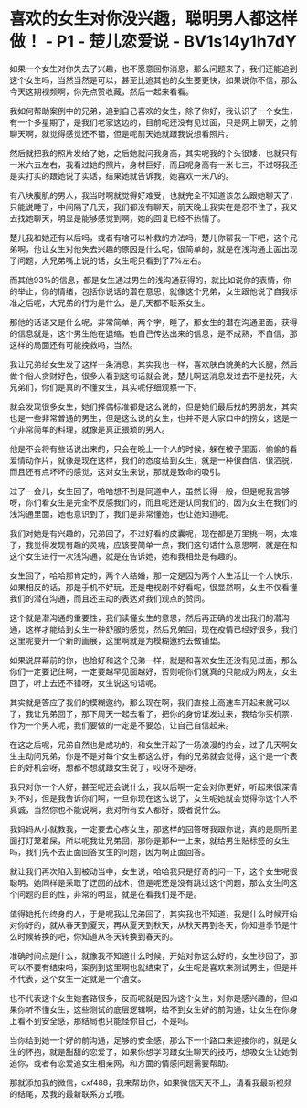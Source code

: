 # 喜欢的女生对你没兴趣，聪明男人都这样做！ - P1 - 楚儿恋爱说 - BV1s14y1h7dY

如果一个女生对你失去了兴趣，也不愿意回你消息，那么问题来了，我们还能追到这个女生吗，当然当然是可以，甚至比追其他的女生要更快，如果说你不信，那么今天这期视频啊，你先点赞收藏，然后一起来看看。

我如何帮助案例中的兄弟，追到自己喜欢的女生，除了你好，我认识了一个女生，有一个多星期了，是我们老家这边的，目前呢还没有见过面，只是网上聊天，之前聊天啊，就觉得感觉还不错，但是呢前天她就跟我说想看照片。

然后就把我的照片发给了她，之后她就问我身高，其实呢我的个头很矮，也就只有一米六五左右，我看过她的照片，身材巨好，而且呢身高有一米七三，不过呀我还是实打实的跟她说了实话，结果她就告诉我，她喜欢一米八的。

有八块腹肌的男人，我当时啊就觉得好难受，也就完全不知道该怎么跟她聊天了，只能说睡了，中间隔了几天，我们都没有聊天，前天晚上我实在是忍不住了，我又去找她聊天，明显是能够感觉到啊，她的回复已经不热情了。

楚儿我和她还有以后吗，或者有啥可以补救的方法吗，楚儿你帮我一下吧，这个兄弟啊，他让女生对他失去兴趣的原因是什么呢，很简单的，就是在浅沟通上面出现了问题，大兄弟嘴上说的话，女生呢只看到了7%左右。

而其他93%的信息，都是女生通过男生的浅沟通获得的，就比如说你的表情，你的举止，你的情绪，包括你说话的潜在意思，就像这个兄弟，女生跟他说了自我标准之后呢，大兄弟的行为是什么，是几天都不联系女生。

那他的话语又是什么呢，非常简单，两个字，睡了，那女生的潜在沟通里面，获得的信息就是，这个男生他在退缩，他自己传达出来的信息，是不成熟，不自信，那这样的局面还有可能挽救吗，当然。

我让兄弟给女生发了这样一条消息，其实我也一样，喜欢肤白貌美的大长腿，然后做个俗人贪财好色，很多人看到这句话就会说，楚儿啊这消息发过去不是找死，大兄弟们，你们是真的不懂女生，其实呢仔细观察一下。

就会发现很多女生，她们择偶标准都是这么说的，但是她们最后找的男朋友，其实也是一些非常普通的男生，但是这么说的女生，也并不是大家口中的捞女，这是一个非常简单的料理，就像是真正猥琐的男人。

他是不会将有些话说出来的，只会在晚上一个人的时候，躲在被子里面，偷偷的看爱情动作片，就像是现在这样，我们的态度给到女生，就是一种很自信，很洒脱，而且还有点坏坏的感觉，这对女生来说，那就是致命的吸引。

过了一会儿，女生回了，哈哈想不到是同道中人，虽然长得一般，但是呢我言够呀，你们看女生是完全不反感我们的，而且呢还是认同我们的，因为女生在我们的浅沟通里面，她也意识到了，我们是非常懂她，也让她知道呢。

我们对她是有兴趣的，兄弟回了，不过好看的皮囊呢，现在都是万里挑一啊，太难了，我觉得发现有趣的灵魂，应该要简单一点，我们这句话什么意思啊，就是在和这个女生进行一次浅沟通，就是在告诉她，她和我相处是有趣的。

女生回了，哈哈那肯定的，两个人结婚，那一定是因为两个人生活比一个人快乐，如果相反的话，那是手机不好玩，还是电视剧不好看呢，很显然啊，女生不仅看懂我们的潜在沟通，而且还主动的表达对我们观点的赞同。

这个就是潜沟通的重要性，我们读懂女生的意思，然后再正确的发出我们的潜沟通，这样才能给到女生一种舒服的感觉，然后兄弟回，现在疫情已经好很多，我们这里呢要开一个新的画展，这里啊就是为模糊邀约去做铺垫。

如果说屏幕前的你，也恰好和这个兄弟一样，就是和喜欢女生还没有见过面，那么你们一定要记住啊，一定要越早见面越好，否则呢你们就真的只能成为网友，女生回了，听上去还不错呀，女生说这句话呢。

其实就是答应了我们的模糊邀约，那么现在啊，我们直接上高速车开起来就可以了，我让兄弟回了，那下周天一起去看了，把你的身份证发过来，我给你买机票，作为一个男人呢，我们要做的一定是不要怂，让自己自信起来。

在这之后呢，兄弟自然也是成功的，和女生开起了一场浪漫的约会，过了几天啊女生主动问兄弟，你是不是对每个女生都这么好，有的兄弟就会觉得，这个是一个表白的好机会呀，想都不想就跟女生说了，哎呀不是呀。

我只对你一个人好，甚至呢还会说什么，我以后啊一定会对你更好，听起来很深情对不对，但是我告诉你们啊，一旦你现在这么说了，女生呢她就会觉得你这个人不真诚，当然你也不能说啊，我对所有女人都好，或者说什么。

我妈妈从小就教我，一定要去心疼女生，那这样的回答呀我跟你说，真的是厕所里面打灯笼着屎，所以呢我让兄弟回，那你是那种一上来，就给男生贴标签的女生吗，我们先不去正面回答女生的问题，因为啊正面回答。

就让我们再次陷入到被动当中，女生说，哈哈我只是好奇的问一下，这个女生呢很聪明，她同样是采取了迂回的战术，但是呢还是没有跳过这个问题，那么女生问这个问题的目的性，非常的明显，就是在看我们是不是。

值得她托付终身的人，于是呢我让兄弟回了，其实我也不知道，我是什么时候开始对你好的，就从春天到夏天，再从夏天到秋天，从秋天再到冬天，你知道季节是什么时候转换的吧，你知道从冬天转换到春天的。

准确时间点是什么，就像我不知道什么时候，开始对你这么好的，女生秒回了，那可以不要有结束吗，案例到这里啊也就结束了，女生呢是喜欢来测试男生，但是并不代表，这个女生一定就是一个渣女。

也不代表这个女生她套路很多，反而呢就是因为这个女生，对你是感兴趣的，但如果你听不懂女生，这些测试的底层逻辑啊，给不到女生好的前沟通，让女生在你身上看不到安全感，那结局也只能怪你自己，不是吗。

当你给到她一个好的前沟通，足够的安全感，那么下一个路口来迎接你的，就是女生的怀抱，就是甜甜的恋爱了，如果你想学习跟女生聊天的技巧，想吸女生让她倒追你，或者有恋爱追女生相亲网，和方面的情感问题需要帮助。

那就添加我的微信，cxf488，我来帮助你，如果微信天天不上，请看我最新视频的结尾，及我的最新联系方式哦。